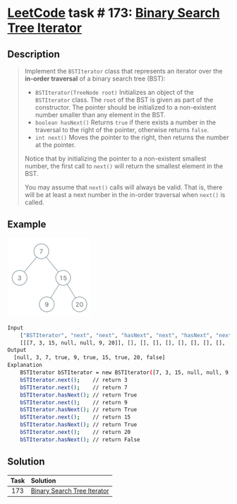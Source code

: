 # [LeetCode][leetcode] task # 173: [Binary Search Tree Iterator][task]

Description
-----------

> Implement the `BSTIterator` class that represents an iterator
> over the **in-order traversal** of a binary search tree (BST):
> * `BSTIterator(TreeNode root)` Initializes an object of the `BSTIterator` class.
> The `root` of the BST is given as part of the constructor.
> The pointer should be initialized to a non-existent number smaller than any element in the BST.
> * `boolean hasNext()` Returns `true` if there exists a number in the traversal
> to the right of the pointer, otherwise returns `false`.
> * `int next()` Moves the pointer to the right, then returns the number at the pointer.
>
> Notice that by initializing the pointer to a non-existent smallest number,
> the first call to `next()` will return the smallest element in the BST.
> 
> You may assume that `next()` calls will always be valid.
> That is, there will be at least a next number in the in-order traversal when `next()` is called.

Example
-------

![node.png](image/node.png)

```sh
Input
    ["BSTIterator", "next", "next", "hasNext", "next", "hasNext", "next", "hasNext", "next", "hasNext"]
    [[[7, 3, 15, null, null, 9, 20]], [], [], [], [], [], [], [], [], []]
Output
  [null, 3, 7, true, 9, true, 15, true, 20, false]
Explanation
    BSTIterator bSTIterator = new BSTIterator([7, 3, 15, null, null, 9, 20]);
    bSTIterator.next();    // return 3
    bSTIterator.next();    // return 7
    bSTIterator.hasNext(); // return True
    bSTIterator.next();    // return 9
    bSTIterator.hasNext(); // return True
    bSTIterator.next();    // return 15
    bSTIterator.hasNext(); // return True
    bSTIterator.next();    // return 20
    bSTIterator.hasNext(); // return False
```

Solution
--------

| Task | Solution                                |
|:----:|:----------------------------------------|
| 173  | [Binary Search Tree Iterator][solution] |


[leetcode]: <http://leetcode.com/>
[task]: <https://leetcode.com/problems/binary-search-tree-iterator/>
[solution]: <https://github.com/wellaxis/witalis-jkit/blob/main/module/tasks/src/main/java/com/witalis/jkit/tasks/core/task/leetcode/h2/p173/option/Practice.java>
